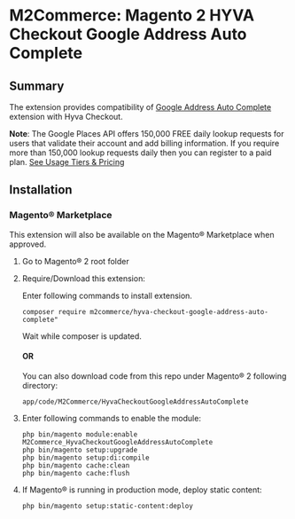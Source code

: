 # M2Commerce: Magento 2 HYVA Checkout Google Address Auto Complete

## Summary
The extension provides compatibility of [Google Address Auto Complete](https://github.com/Dawood-Gondal/google-address-auto-complete) extension with Hyva Checkout.

**Note**: The Google Places API offers 150,000 FREE daily lookup requests for users that validate their account and add billing information. If you require more than 150,000 lookup requests daily then you can register to a paid plan. [See Usage Tiers & Pricing](https://developers.google.com/places/web-service/usage#verify_your_identity_by_enabling_billing)

## Installation
### Magento® Marketplace

This extension will also be available on the Magento® Marketplace when approved.

1. Go to Magento® 2 root folder
2. Require/Download this extension:

   Enter following commands to install extension.

   ```
   composer require m2commerce/hyva-checkout-google-address-auto-complete"
   ```

   Wait while composer is updated.

   #### OR

   You can also download code from this repo under Magento® 2 following directory:

    ```
    app/code/M2Commerce/HyvaCheckoutGoogleAddressAutoComplete
    ```    

3. Enter following commands to enable the module:

   ```
   php bin/magento module:enable M2Commerce_HyvaCheckoutGoogleAddressAutoComplete
   php bin/magento setup:upgrade
   php bin/magento setup:di:compile
   php bin/magento cache:clean
   php bin/magento cache:flush
   ```

4. If Magento® is running in production mode, deploy static content:

   ```
   php bin/magento setup:static-content:deploy
   ```
